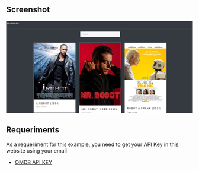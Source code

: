 ## Screenshot
![](./screenshot.png)


## Requeriments
As a requeriment for this example, you need to get your API Key in this website using your email


* [OMDB API KEY](http://www.omdbapi.com/)


